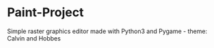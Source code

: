 # Paint-Project
Simple raster graphics editor made with Python3 and Pygame - theme: Calvin and Hobbes
